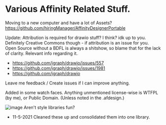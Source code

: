 # Various Affinity Related Stuff. 

Moving to a new computer and have a lot of Assets? https://github.com/hiringManager/AffinityDesignerPortable

Update: Attribution is required for drawio stuff? I think? idk up to you. Definitely Creative Commons though - if attribution is an issue for you. 
Open Source without a BDFL is always a shitshow, so blame that for the lack of clarity.
Relevant info regarding it.

* https://github.com/jgraph/drawio/issues/557
* https://github.com/jgraph/drawio/issues/1981
* https://github.com/jgraph/drawio

Leave me feedback / Create issues if I can improve anything. 

Added in some watch faces. Anything unmentioned license-wise is WTFPL (by me), or Public Domain. (Unless noted in the .afdesign.)

![image](https://user-images.githubusercontent.com/64992493/140550535-c8544763-1e67-4f3a-b445-c87c6aef3504.png)
Aren't style libraries fun?


- 11-5-2021
Cleaned these up and consolidated them into one library. 
